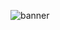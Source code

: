 ![banner](https://www.google.com/url?sa=i&url=https%3A%2F%2Fcomicbook.com%2Fanime%2Fnews%2Favatar-the-last-airbender-zuko-anime-cosplay%2F&psig=AOvVaw2lXE4tDzyMsJedBro5hBqd&ust=1760568715656000&source=images&cd=vfe&opi=89978449&ved=0CBUQjRxqFwoTCIjgutPnpJADFQAAAAAdAAAAABAE)

<!--
**dro-na/dro-na** is a ✨ _special_ ✨ repository because its `README.md` (this file) appears on your GitHub profile.

Here are some ideas to get you started:

- 🔭 I’m currently working on ...
- 🌱 I’m currently learning ...
- 👯 I’m looking to collaborate on ...
- 🤔 I’m looking for help with ...
- 💬 Ask me about ...
- 📫 How to reach me: ...
- 😄 Pronouns: ...
- ⚡ Fun fact: ...
-->
